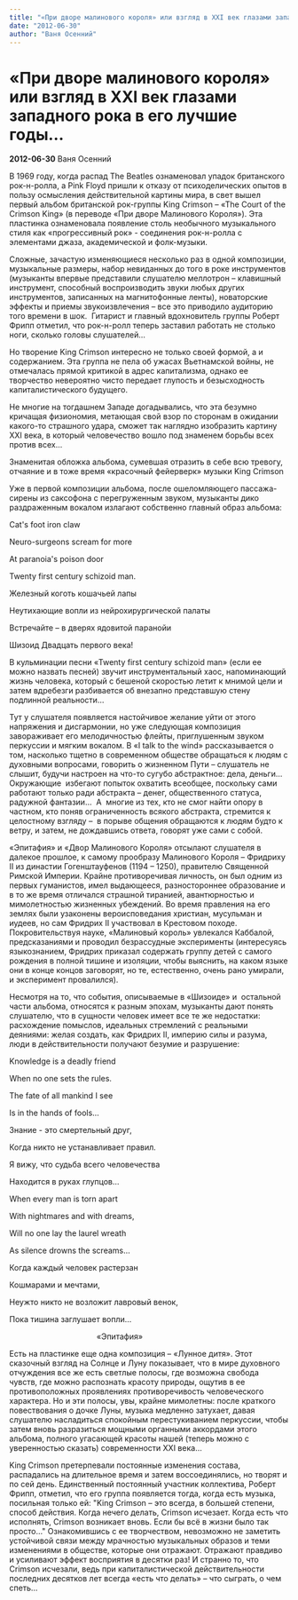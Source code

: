 ```yaml
---
title: "«При дворе малинового короля» или взгляд в XXI век глазами западного рока в его лучшие годы…"
date: "2012-06-30"
author: "Ваня Осенний"
---
```


# «При дворе малинового короля» или взгляд в XXI век глазами западного рока в его лучшие годы…

**2012-06-30** Ваня Осенний

В 1969 году, когда распад The Beatles ознаменовал упадок британского рок-н-ролла, а Pink Floyd пришли к отказу от психоделических опытов в пользу осмысления действительной картины мира, в свет вышел первый альбом британской рок-группы King Crimson – «The Court of the Crimson King» (в переводе «При дворе Малинового Короля»). Эта пластинка ознаменовала появление столь необычного музыкального стиля как «прогрессивный рок» - соединения рок-н-ролла с элементами джаза, академической и фолк-музыки.

Сложные, зачастую изменяющиеся несколько раз в одной композиции, музыкальные размеры, набор невиданных до того в роке инструментов (музыканты впервые представили слушателю меллотрон – клавишный инструмент, способный воспроизводить звуки любых других инструментов, записанных на магнитофонные ленты), новаторские эффекты и приемы звукоизвлечения – все это приводило аудиторию того времени в шок.  Гитарист и главный вдохновитель группы Роберт Фрипп отметил, что рок-н-ролл теперь заставил работать не столько ноги, сколько головы слушателей…

Но творение King Crimson интересно не только своей формой, а и содержанием. Эта группа не пела об ужасах Вьетнамской войны, не отмечалась прямой критикой в адрес капитализма, однако ее творчество невероятно чисто передает глупость и безысходность капиталистического будущего.  

Не многие на тогдашнем Западе догадывались, что эта безумно кричащая физиономия, метающая свой взор по сторонам в ожидании какого-то страшного удара, сможет так наглядно изобразить картину XXI века, в который человечество вошло под знаменем борьбы всех против всех…



Знаменитая обложка альбома, сумевшая отразить в себе всю тревогу, отчаяние и в тоже время «красочный фейерверк» музыки King Crimson



Уже в первой композиции альбома, после ошеломляющего пассажа-сирены из саксофона с перегруженным звуком, музыканты дико раздраженным вокалом излагают собственно главный образ альбома:



Cat's foot iron claw

Neuro-surgeons scream for more

At paranoia's poison door

Twenty first century schizoid man.



Железный коготь кошачьей лапы

Неутихающие вопли из нейрохирургической палаты

Встречайте – в дверях ядовитой паранойи 

Шизоид Двадцать первого века! 



В кульминации песни «Twenty first century schizoid man» (если ее можно назвать песней) звучит инструментальный хаос, напоминающий жизнь человека, который с бешеной скоростью летит к мнимой цели и затем вдребезги разбивается об внезапно представшую стену подлинной реальности… 

Тут у слушателя появляется настойчивое желание уйти от этого напряжения и дисгармонии, но уже следующая композиция завораживает его мелодичностью флейты, приглушенным звуком перкуссии и мягким вокалом. В «I talk to the wind» рассказывается о том, насколько тщетно в современном обществе обращаться к людям с духовными вопросами, говорить о жизненном Пути – слушатель не слышит, будучи настроен на что-то сугубо абстрактное: дела, деньги… Окружающие  избегают попыток охватить всеобщее, поскольку сами работают только ради абстракта – денег, общественного статуса, радужной фантазии…  А  многие из тех, кто не смог найти опору в частном, кто поняв ограниченность всякого абстракта, стремится к целостному взгляду –  в порыве общения обращаются к людям будто к ветру, и затем, не дождавшись ответа, говорят уже сами с собой.

«Эпитафия» и «Двор Малинового Короля» отсылают слушателя в далекое прошлое, к самому прообразу Малинового Короля – Фридриху II из династии Гогенштауфенов (1194 – 1250), правителю Священной Римской Империи. Крайне противоречивая личность, он был одним из первых гуманистов, имел выдающееся, разностороннее образование и в то же время отличался страшной тиранией, авантюрностью и мимолетностью жизненных убеждений. Во время правления на его землях были узаконены вероисповедания христиан, мусульман и иудеев, но сам Фридрих II участвовал в Крестовом походе. Покровительствуя науке, «Малиновый король» увлекался Каббалой, предсказаниями и проводил безрассудные эксперименты (интересуясь языкознанием, Фридрих приказал содержать группу детей с самого рождения в полной тишине и изоляции, чтобы выяснить, на каком языке они в конце концов заговорят, но те, естественно, очень рано умирали, и эксперимент провалился).

Несмотря на то, что события, описываемые в «Шизоиде» и  остальной части альбома, относятся к разным эпохам, музыканты дают понять слушателю, что в сущности человек имеет все те же недостатки: расхождение помыслов, идеальных стремлений с реальными деяниями: желая создать, как Фридрих II, империю силы и разума, люди в действительности получают безумие и разрушение:



Knowledge is a deadly friend

When no one sets the rules.

The fate of all mankind I see

Is in the hands of fools…



Знание - это смертельный друг, 

Когда никто не устанавливает правил. 

Я вижу, что судьба всего человечества 

Находится в руках глупцов…



When every man is torn apart

With nightmares and with dreams,

Will no one lay the laurel wreath

As silence drowns the screams…



Когда каждый человек растерзан

Кошмарами и мечтами,

Неужто никто не возложит лавровый венок,

Пока тишина заглушает вопли…

                                        «Эпитафия»



Есть на пластинке еще одна композиция – «Лунное дитя». Этот сказочный взгляд на Солнце и Луну показывает, что в мире духовного отчуждения все же есть светлые полосы, где возможна свобода чувств, где можно распознать красоту природы, ощутив в ее противоположных проявлениях противоречивость человеческого характера. Но и эти полосы, увы, крайне мимолетны: после краткого повествования о дочке Луны, музыка медленно затухает, давая слушателю насладиться спокойным перестукиванием перкуссии, чтобы затем вновь разразиться мощными органными аккордами этого альбома, полного угасающей красоты нашей (теперь можно с уверенностью сказать) современности XXI века…

King Crimson претерпевали постоянные изменения состава, распадались на длительное время и затем воссоединялись, но творят и по сей день. Единственный постоянный участник коллектива, Роберт Фрипп, отметил, что его группа появляется тогда, когда есть музыка, посильная только ей: "King Crimson – это всегда, в большей степени, способ действия. Когда нечего делать, Crimson исчезает. Когда есть что исполнять, Crimson возникает вновь. Если бы всё в жизни было так просто…" Ознакомившись с ее творчеством, невозможно не заметить устойчивой связи между мрачностью музыкальных образов и теми изменениями в обществе, которые они отражают. Отражают правдиво и усиливают эффект восприятия в десятки раз! И странно то, что Crimson исчезали, ведь при капиталистической действительности последних десятков лет всегда «есть что делать» – что сыграть, о чем спеть…